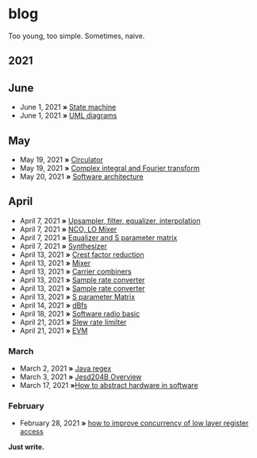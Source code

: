 # blog
Too young, too simple. Sometimes, naive.

## 2021
## June
* June 1, 2021 **»** [State machine](https://github.com/raychenv/blog/issues/22)
* June 1, 2021 **»** [UML diagrams](https://github.com/raychenv/blog/issues/23)

## May
* May 19, 2021 **»** [Circulator](https://github.com/raychenv/blog/issues/19)
* May 19, 2021 **»** [Complex integral and Fourier transform](https://github.com/raychenv/blog/issues/20)
* May 20, 2021 **»** [Software architecture](https://github.com/raychenv/blog/issues/21)

## April
* April 7, 2021 **»** [Upsampler, filter, equalizer, interpolation](https://github.com/raychenv/blog/issues/5)
* April 7, 2021 **»** [NCO, LO Mixer](https://github.com/raychenv/blog/issues/6)
* April 7, 2021 **»** [Equalizer and S parameter matrix](https://github.com/raychenv/blog/issues/7)
* April 7, 2021 **»** [Synthesizer](https://github.com/raychenv/blog/issues/8)
* April 13, 2021 **»** [Crest factor reduction](https://github.com/raychenv/blog/issues/9)
* April 13, 2021 **»** [Mixer](https://github.com/raychenv/blog/issues/10)
* April 13, 2021 **»** [Carrier combiners](https://github.com/raychenv/blog/issues/11)
* April 13, 2021 **»** [Sample rate converter](https://github.com/raychenv/blog/issues/12)
* April 13, 2021 **»** [Sample rate converter](https://github.com/raychenv/blog/issues/13)
* April 13, 2021 **»** [S parameter Matrix](https://github.com/raychenv/blog/issues/14)
* April 14, 2021 **»** [dBfs](https://github.com/raychenv/blog/issues/15)
* April 18, 2021 **»** [Software radio basic](https://github.com/raychenv/blog/issues/16)
* April 21, 2021 **»** [Slew rate limilter](https://github.com/raychenv/blog/issues/17)
* April 21, 2021 **»** [EVM](https://github.com/raychenv/blog/issues/18)

### March
* March 2, 2021 **»** [Java regex](https://github.com/raychenv/blog/issues/2)
* March 3, 2021 **»** [Jesd204B Overview](https://github.com/raychenv/blog/issues/3)
* March 17, 2021 **»**[How to abstract hardware in software](https://github.com/raychenv/blog/issues/4)

### February
* February 28, 2021 **»** [how to improve concurrency of low layer register access](https://github.com/raychenv/blog/issues/1)

**Just write.**
